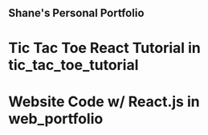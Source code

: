 ## Shane's Personal Portfolio

# Tic Tac Toe React Tutorial in tic_tac_toe_tutorial

# Website Code w/ React.js in web_portfolio